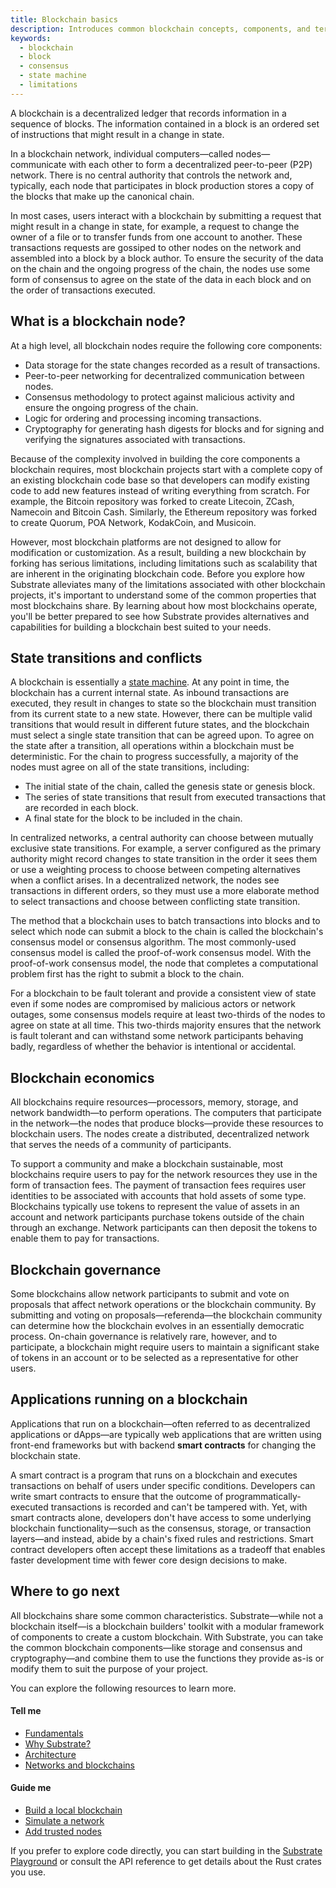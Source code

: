 ```yaml
---
title: Blockchain basics
description: Introduces common blockchain concepts, components, and terminology.
keywords:
  - blockchain
  - block
  - consensus
  - state machine
  - limitations
---
```


A blockchain is a decentralized ledger that records information in a sequence of blocks.
The information contained in a block is an ordered set of instructions that might result in a change in state.

In a blockchain network, individual computers—called nodes—communicate with each other to form a decentralized peer-to-peer (P2P) network.
There is no central authority that controls the network and, typically, each node that participates in block production stores a copy of the blocks that make up the canonical chain.

In most cases, users interact with a blockchain by submitting a request that might result in a change in state, for example, a request to change the owner of a file or to transfer funds from one account to another.
These transactions requests are gossiped to other nodes on the network and assembled into a block by a block author.
To ensure the security of the data on the chain and the ongoing progress of the chain, the nodes use some form of consensus to agree on the state of the data in each block and on the order of transactions executed.

## What is a blockchain node?

At a high level, all blockchain nodes require the following core components:

- Data storage for the state changes recorded as a result of transactions.
- Peer-to-peer networking for decentralized communication between nodes.
- Consensus methodology to protect against malicious activity and ensure the ongoing progress of the chain.
- Logic for ordering and processing incoming transactions.
- Cryptography for generating hash digests for blocks and for signing and verifying the signatures associated with transactions.

Because of the complexity involved in building the core components a blockchain requires, most blockchain projects start with a complete copy of an existing blockchain code base so that developers can modify existing code to add new features instead of writing everything from scratch.
For example, the Bitcoin repository was forked to create Litecoin, ZCash, Namecoin and Bitcoin Cash.
Similarly, the Ethereum repository was forked to create Quorum, POA Network, KodakCoin, and Musicoin.

However, most blockchain platforms are not designed to allow for modification or customization.
As a result, building a new blockchain by forking has serious limitations, including limitations such as scalability that are inherent in the originating blockchain code.
Before you explore how Substrate alleviates many of the limitations associated with other blockchain projects, it's important to understand some of the common properties that most blockchains share.
By learning about how most blockchains operate, you'll be better prepared to see how Substrate provides alternatives and capabilities for building a blockchain best suited to your needs.

## State transitions and conflicts

A blockchain is essentially a [state machine](https://en.wikipedia.org/wiki/Finite-state_machine).
At any point in time, the blockchain has a current internal state.
As inbound transactions are executed, they result in changes to state so the blockchain must transition from its current state to a new state.
However, there can be multiple valid transitions that would result in different future states, and the blockchain must select a single state transition that can be agreed upon.
To agree on the state after a transition, all operations within a blockchain must be deterministic.
For the chain to progress successfully, a majority of the nodes must agree on all of the state transitions, including:

- The initial state of the chain, called the genesis state or genesis block.
- The series of state transitions that result from executed transactions that are recorded in each block.
- A final state for the block to be included in the chain.

In centralized networks, a central authority can choose between mutually exclusive state transitions.
For example, a server configured as the primary authority might record changes to state transition in the order it sees them or use a weighting process to choose between competing alternatives when a conflict arises.
In a decentralized network, the nodes see transactions in different orders, so they must use a more elaborate method to select transactions and choose between conflicting state transition.

The method that a blockchain uses to batch transactions into blocks and to select which node can submit a block to the chain is called the blockchain's consensus model or consensus algorithm.
The most commonly-used consensus model is called the proof-of-work consensus model.
With the proof-of-work consensus model, the node that completes a computational problem first has the right to submit a block to the chain.

For a blockchain to be fault tolerant and provide a consistent view of state even if some nodes are compromised by malicious actors or network outages, some consensus models require at least two-thirds of the nodes to agree on state at all time.
This two-thirds majority ensures that the network is fault tolerant and can withstand some network participants behaving badly, regardless of whether the behavior is intentional or accidental.

## Blockchain economics

All blockchains require resources—processors, memory, storage, and network bandwidth—to perform operations.
The computers that participate in the network—the nodes that produce blocks—provide these resources to blockchain users.
The nodes create a distributed, decentralized network that serves the needs of a community of participants.

To support a community and make a blockchain sustainable, most blockchains require users to pay for the network resources they use in the form of transaction fees.
The payment of transaction fees requires user identities to be associated with accounts that hold assets of some type.
Blockchains typically use tokens to represent the value of assets in an account and network participants purchase tokens outside of the chain through an exchange.
Network participants can then deposit the tokens to enable them to pay for transactions.

## Blockchain governance

Some blockchains allow network participants to submit and vote on proposals that affect network operations or the blockchain community.
By submitting and voting on proposals—referenda—the blockchain community can determine how the blockchain evolves in an essentially democratic process.
On-chain governance is relatively rare, however, and to participate, a blockchain might require users to maintain a significant stake of tokens in an account or to be selected as a representative for other users.

## Applications running on a blockchain

Applications that run on a blockchain—often referred to as decentralized applications or dApps—are typically web applications that are written using front-end frameworks but with backend **smart contracts** for changing the blockchain state.

A smart contract is a program that runs on a blockchain and executes transactions on behalf of users under specific conditions.
Developers can write smart contracts to ensure that the outcome of programmatically-executed transactions is recorded and can't be tampered with.
Yet, with smart contracts alone, developers don't have access to some underlying blockchain functionality—such as the consensus, storage, or transaction layers—and instead, abide by a chain's fixed rules and restrictions.
Smart contract developers often accept these limitations as a tradeoff that enables faster development time with fewer core design decisions to make.

## Where to go next

All blockchains share some common characteristics.
Substrate—while not a blockchain itself—is a blockchain builders' toolkit with a modular framework of components to create a custom blockchain.
With Substrate, you can take the common blockchain components—like storage and consensus and cryptography—and combine them to use the functions they provide as-is or modify them to suit the purpose of your project.

You can explore the following resources to learn more.

#### Tell me

- [Fundamentals](/learn/)
- [Why Substrate?](/learn/why-substrate/)
- [Architecture](/learn/architecture/)
- [Networks and blockchains](/learn/node-and-network-types/)

#### Guide me

- [Build a local blockchain](/tutorials/get-started/build-local-blockchain/)
- [Simulate a network](/tutorials/get-started/simulate-network/)
- [Add trusted nodes](/tutorials/get-started/add-trusted-nodes/)

If you prefer to explore code directly, you can start building in the [Substrate Playground](https://docs.substrate.io/playground/) or consult the API reference to get details about the Rust crates you use.
